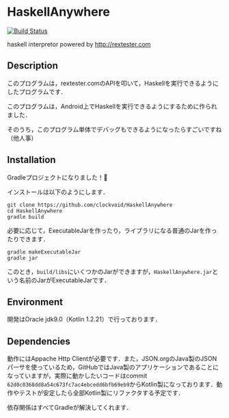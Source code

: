 # HaskellAnywhere
[![Build Status](https://travis-ci.org/clockvoid/HaskellAnywhere.svg?branch=master)](https://travis-ci.org/clockvoid/HaskellAnywhere)

haskell interpretor powered by http://rextester.com

## Description
このプログラムは，rextester.comのAPIを叩いて，Haskellを実行できるようにしたプログラムです．

このプログラムは，Android上でHaskellを実行できるようにするために作られました．

そのうち，このプログラム単体でデバッグもできるようになったらすごいですね（他人事）

## Installation
Gradleプロジェクトになりました！🎉

インストールは以下のようにします．
```
git clone https://github.com/clockvoid/HaskellAnywhere
cd HaskellAnywhere
gradle build
```

必要に応じて，ExecutableJarを作ったり，ライブラリになる普通のJarを作ったりできます．

```
gradle makeExecutableJar
gradle jar
```
このとき，`build/libs`にいくつかのJarができますが，`HaskellAnywhere.jar`という名前のJarがExecutableJarです．

## Environment
開発はOracle jdk9.0（Kotlin 1.2.21）で行っております．

## Dependencies
動作にはAppache Http Clientが必要です．また，JSON.orgのJava製のJSONパーサを使っているため，GitHubではJava製のアプリケーションであることになっていますが，実際に動かしたいコードはcommit `62d0c0368dd8a54c673fc7ac4ebcedd6bfb69eb9`からKotlin製になっております．動作やテストが安定したら全部Kotlin製にリファクタする予定です．

依存関係はすべてGradleが解決してくれます．
